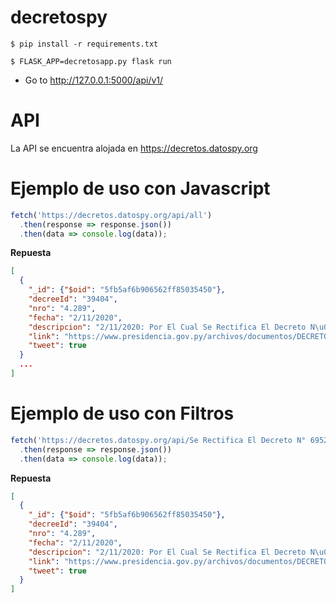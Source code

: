 # decretospy
```
$ pip install -r requirements.txt
```
```
$ FLASK_APP=decretosapp.py flask run
```
- Go to http://127.0.0.1:5000/api/v1/

# API

La API se encuentra alojada en https://decretos.datospy.org

# Ejemplo de uso con Javascript
```js
fetch('https://decretos.datospy.org/api/all')
  .then(response => response.json())
  .then(data => console.log(data));
```
**Repuesta**
```json
[
  {
    "_id": {"$oid": "5fb5af6b906562ff85035450"}, 
    "decreeId": "39404", 
    "nro": "4.289", 
    "fecha": "2/11/2020", 
    "descripcion": "2/11/2020: Por El Cual Se Rectifica El Decreto N\u00b0 6952 De Fecha 7 De Septiembre De 1990.", 
    "link": "https://www.presidencia.gov.py/archivos/documentos/DECRETO4289_u0ogzhkn.pdf", 
    "tweet": true
  }
  ...
]
```
# Ejemplo de uso con Filtros
```js
fetch('https://decretos.datospy.org/api/Se Rectifica El Decreto N° 6952')
  .then(response => response.json())
  .then(data => console.log(data));
```
**Repuesta**
```json
[
  {
    "_id": {"$oid": "5fb5af6b906562ff85035450"}, 
    "decreeId": "39404", 
    "nro": "4.289", 
    "fecha": "2/11/2020", 
    "descripcion": "2/11/2020: Por El Cual Se Rectifica El Decreto N\u00b0 6952 De Fecha 7 De Septiembre De 1990.", 
    "link": "https://www.presidencia.gov.py/archivos/documentos/DECRETO4289_u0ogzhkn.pdf", 
    "tweet": true
  }
]
```

